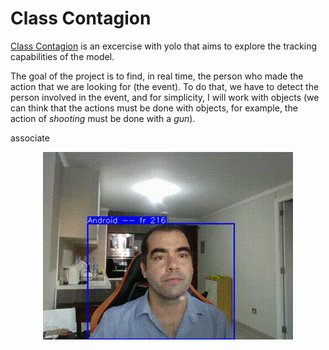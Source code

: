 # Class Contagion

[Class Contagion](https://github.com/Yamilhb/yolo-class-contagion) is an excercise with yolo that aims to explore the tracking capabilities of the model.

The goal of the project is to find, in real time, the person who made the action that we are looking for (the event). To do that, we have to detect the person involved in the event, and for simplicity, I will work with objects (we can think that the actions must be done with objects, for example, the action of *shooting* must be done with a *gun*).

associate


<div align="center">
<img src="https://github.com/Yamilhb/yolo-class-contagion/blob/master/resultados/gif20%3A23%3A24.gif">
